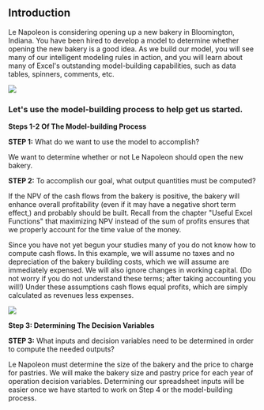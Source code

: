 ## Introduction

Le Napoleon is considering opening up a new bakery in Bloomington, Indiana. You have been hired to develop a model to determine whether opening the new bakery is a good idea. As we build our model, you will see many of our intelligent modeling rules in action, and you will learn about many of Excel's outstanding model-building capabilities, such as data tables, spinners, comments, etc.

![](./Chapter_6_Building_A_Model/media/01_Should_LeNapoleon_Open_A_New_Bakery/image1.gif)

### Let's use the model-building process to help get us started.

**Steps 1-2 Of The Model-building Process**

**STEP 1:** What do we want to use the model to accomplish?

We want to determine whether or not Le Napoleon should open the new bakery.

**STEP 2:** To accomplish our goal, what output quantities must be computed?

If the NPV of the cash flows from the bakery is positive, the bakery will enhance overall profitability (even if it may have a negative short term effect,) and probably should be built. Recall from the chapter "Useful Excel Functions" that maximizing NPV instead of the sum of profits ensures that we properly account for the time value of the money.

Since you have not yet begun your studies many of you do not know how to compute cash flows. In this example, we will assume no taxes and no depreciation of the bakery building costs, which we will assume are immediately expensed. We will also ignore changes in working capital. (Do not worry if you do not understand these terms; after taking accounting you will\!) Under these assumptions cash flows equal profits, which are simply calculated as revenues less expenses.

![](./Chapter_6_Building_A_Model/media/01_Should_LeNapoleon_Open_A_New_Bakery/image2.gif)

**Step 3: Determining The Decision Variables**

**STEP 3:** What inputs and decision variables need to be determined in order to compute the needed outputs?

Le Napoleon must determine the size of the bakery and the price to charge for pastries. We will make the bakery size and pastry price for each year of operation decision variables. Determining our spreadsheet inputs will be easier once we have started to work on Step 4 or the model-building process.
